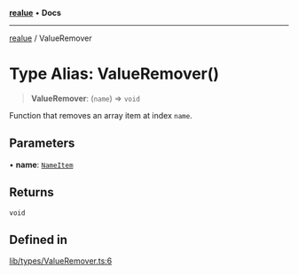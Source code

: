 [**realue**](../README.md) • **Docs**

***

[realue](../README.md) / ValueRemover

# Type Alias: ValueRemover()

> **ValueRemover**: (`name`) => `void`

Function that removes an array item at index `name`.

## Parameters

• **name**: [`NameItem`](NameItem.md)

## Returns

`void`

## Defined in

[lib/types/ValueRemover.ts:6](https://github.com/nevoland/realue/blob/0e2c9c1c8fa8490674c8cc5404b4ee41b440a4dd/lib/types/ValueRemover.ts#L6)
